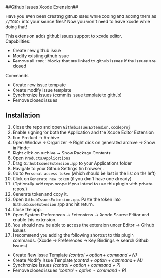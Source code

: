 ##Github Issues Xcode Extension##

Have you even been creating github isses while coding and adding them as `//TODO:` into your source files? Now you won't need to leave xcode while doing that!

This extension adds github issues support to xcode editor.  
Capabilities: 

* Create new github issue
* Modify existing github issue
* Remove all `TODO:` blocks that are linked to github issues if the issues are closed

Commands:

* Create new issue template
* Create modify issue template
* Synchronize Issues (commits issue template to github)
* Remove closed issues

## Installation

1. Close the repo and open ``GithubIssuesExtension.xcodeproj``
2. Enable signing for both the Application and the Xcode Editor Extension
3. Run Product -> Archive
4. Open Window -> Organizer -> Right click on generated archive -> Show in Finder
5. Right click on archive -> Show Package Contents
6. Open ``Products/Applications``
7. Drag ``GithubIssuesExtension.app`` to your Applications folder.
8. Navigate to your Github Settings (in browser). 
9. Go to `Personal access token` (which should be last in the list on the left)
10. Click on `Generate new token` (if you don't have one already)
11. (Optionally add repo scope if you intend to use this plugin with private repos.)
12. Generate token and copy it.
13. Open ``GithubIssuesExtension.app``. Paste the token into `GithubIssueExtension` app and hit return. 
14. Close the app.
15. Open System Preferences -> Extensions -> Xcode Source Editor and enable this extension.
16. You should now be able to access the extension under Editor -> Github Issues
17. I recommend you adding the following shortcut to this plugin commands. (Xcode -> Preferences -> Key Bindings -> search Github Issues) 

* Create New Issue Template _(control + option + command + N)_
* Create Modify Issue Template _(control + option + command + M)_
* Synchronize Issues _(control + option + command + P)_
* Remove closed issues _(control + option + command + R)_